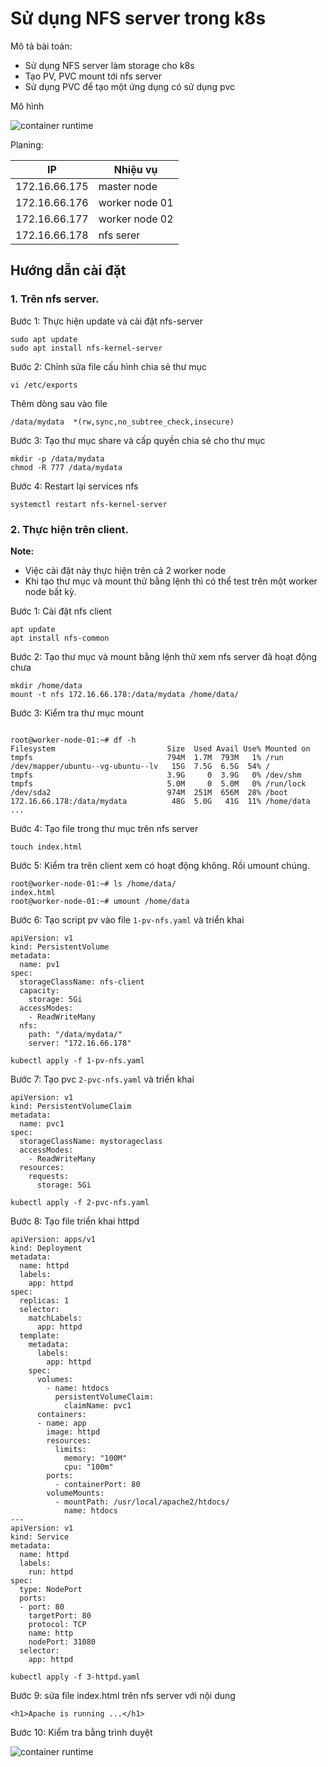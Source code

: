 # Sử dụng NFS server trong k8s

Mô tả bài toán: 
- Sử dụng NFS server làm storage cho k8s 
- Tạo PV, PVC mount tới nfs server
- Sử dụng PVC để tạo một ứng dụng có sử dụng pvc 

Mô hình 

![container runtime](https://github.com/Duc-NA/BaseProject/blob/main/Document/Document_Images/K8S/20_nfs_kubernetes.png)

Planing: 

| IP | Nhiệu vụ |
|---------------|--------------|
| 172.16.66.175 | master node |
| 172.16.66.176 | worker node 01 |
| 172.16.66.177 | worker node 02 |
| 172.16.66.178 | nfs serer |

## Hướng dẫn cài đặt 
### 1. Trên nfs server.
Bước 1: Thực hiện update và cài đặt nfs-server
```
sudo apt update
sudo apt install nfs-kernel-server
```

Bước 2: Chỉnh sửa file cấu hình chia sẻ thư mục
```
vi /etc/exports
```
Thêm dòng sau vào file 
```
/data/mydata  *(rw,sync,no_subtree_check,insecure)
```

Bước 3: Tạo thư mục share và cấp quyền chia sẻ cho thư mục
```
mkdir -p /data/mydata
chmod -R 777 /data/mydata
```

Bước 4: Restart lại services nfs
```
systemctl restart nfs-kernel-server
```

### 2. Thực hiện trên client. 
**Note:** 
- Việc cài đặt này thực hiện trên cả 2 worker node 
- Khi tạo thư mục và mount thử bằng lệnh thì có thể test trên một worker node bất kỳ.

Bước 1: Cài đặt nfs client 
```
apt update
apt install nfs-common
```

Bước 2: Tạo thư mục và mount bằng lệnh thử xem nfs server đã hoạt động chưa
```
mkdir /home/data
mount -t nfs 172.16.66.178:/data/mydata /home/data/
```

Bước 3: Kiểm tra thư mục mount
```

root@worker-node-01:~# df -h
Filesystem                         Size  Used Avail Use% Mounted on
tmpfs                              794M  1.7M  793M   1% /run
/dev/mapper/ubuntu--vg-ubuntu--lv   15G  7.5G  6.5G  54% /
tmpfs                              3.9G     0  3.9G   0% /dev/shm
tmpfs                              5.0M     0  5.0M   0% /run/lock
/dev/sda2                          974M  251M  656M  28% /boot
172.16.66.178:/data/mydata          48G  5.0G   41G  11% /home/data
...
```

Bước 4: Tạo file trong thư mục trên nfs server
```
touch index.html
```

Bước 5: Kiểm tra trên client xem có hoạt động không. Rồi umount chúng.
```
root@worker-node-01:~# ls /home/data/
index.html
root@worker-node-01:~# umount /home/data
```

Bước 6: Tạo script pv vào file `1-pv-nfs.yaml` và triển khai
```
apiVersion: v1
kind: PersistentVolume
metadata:
  name: pv1
spec:
  storageClassName: nfs-client
  capacity:
    storage: 5Gi
  accessModes:
    - ReadWriteMany
  nfs:
    path: "/data/mydata/"
    server: "172.16.66.178"
```

```
kubectl apply -f 1-pv-nfs.yaml
```

Bước 7: Tạo pvc `2-pvc-nfs.yaml` và triển khai 
```
apiVersion: v1
kind: PersistentVolumeClaim
metadata:
  name: pvc1
spec:
  storageClassName: mystorageclass
  accessModes:
    - ReadWriteMany
  resources:
    requests:
      storage: 5Gi
```

```
kubectl apply -f 2-pvc-nfs.yaml
```

Bước 8: Tạo file triển khai httpd 
```
apiVersion: apps/v1
kind: Deployment
metadata:
  name: httpd
  labels:
    app: httpd
spec:
  replicas: 1
  selector:
    matchLabels:
      app: httpd
  template:
    metadata:
      labels:
        app: httpd
    spec:
      volumes:
        - name: htdocs
          persistentVolumeClaim:
            claimName: pvc1
      containers:
      - name: app
        image: httpd
        resources:
          limits:
            memory: "100M"
            cpu: "100m"
        ports:
          - containerPort: 80
        volumeMounts:
          - mountPath: /usr/local/apache2/htdocs/
            name: htdocs
---
apiVersion: v1
kind: Service
metadata:
  name: httpd
  labels:
    run: httpd
spec:
  type: NodePort
  ports:
  - port: 80
    targetPort: 80
    protocol: TCP
    name: http
    nodePort: 31080
  selector:
    app: httpd
```

```
kubectl apply -f 3-httpd.yaml
```

Bước 9: sửa file index.html trên nfs server với nội dung
```
<h1>Apache is running ...</h1>
```

Bước 10: Kiểm tra bằng trình duyệt


![container runtime](https://github.com/Duc-NA/BaseProject/blob/main/Document/Document_Images/K8S/21_nfs_result.png)

